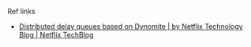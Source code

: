 

Ref links

- [Distributed delay queues based on Dynomite | by Netflix Technology Blog | Netflix TechBlog](https://netflixtechblog.com/distributed-delay-queues-based-on-dynomite-6b31eca37fbc)
